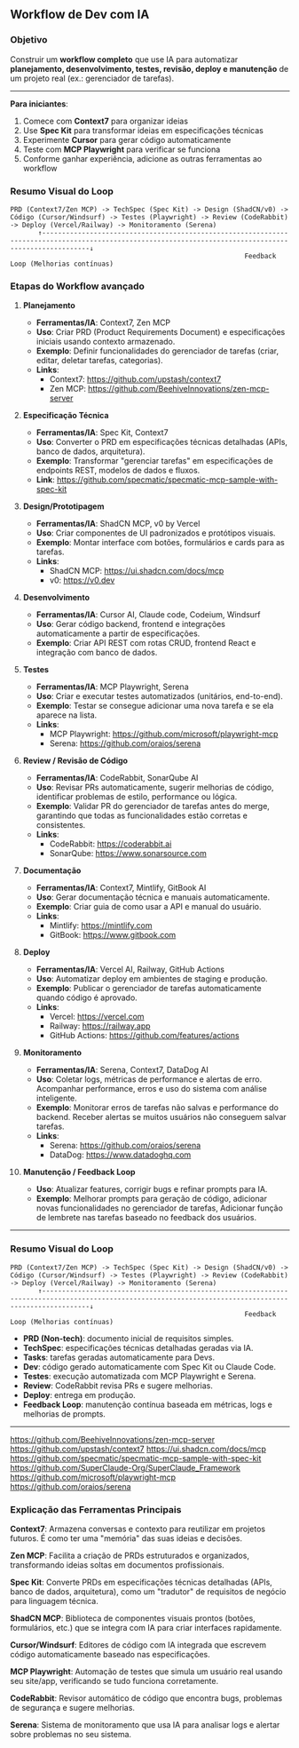 ## **Workflow de Dev com IA**

### **Objetivo**

Construir um **workflow completo** que use IA para automatizar **planejamento, desenvolvimento, testes, revisão, deploy e manutenção** de um projeto real (ex.: gerenciador de tarefas).

---

**Para iniciantes**:

1. Comece com **Context7** para organizar ideias
2. Use **Spec Kit** para transformar ideias em especificações técnicas
3. Experimente **Cursor** para gerar código automaticamente
4. Teste com **MCP Playwright** para verificar se funciona
5. Conforme ganhar experiência, adicione as outras ferramentas ao workflow

### **Resumo Visual do Loop**

```
PRD (Context7/Zen MCP) -> TechSpec (Spec Kit) -> Design (ShadCN/v0) -> Código (Cursor/Windsurf) -> Testes (Playwright) -> Review (CodeRabbit) -> Deploy (Vercel/Railway) -> Monitoramento (Serena)
       ↑--------------------------------------------------------------------------------------------------------------------------------------------------------↓
                                                           Feedback Loop (Melhorias contínuas)
```

### **Etapas do Workflow avançado**

1. **Planejamento**

    - **Ferramentas/IA**: Context7, Zen MCP
    - **Uso**: Criar PRD (Product Requirements Document) e especificações iniciais usando contexto armazenado.
    - **Exemplo**: Definir funcionalidades do gerenciador de tarefas (criar, editar, deletar tarefas, categorias).
    - **Links**:
        - Context7: https://github.com/upstash/context7
        - Zen MCP: https://github.com/BeehiveInnovations/zen-mcp-server

2. **Especificação Técnica**

    - **Ferramentas/IA**: Spec Kit, Context7
    - **Uso**: Converter o PRD em especificações técnicas detalhadas (APIs, banco de dados, arquitetura).
    - **Exemplo**: Transformar "gerenciar tarefas" em especificações de endpoints REST, modelos de dados e fluxos.
    - **Link**: https://github.com/specmatic/specmatic-mcp-sample-with-spec-kit

3. **Design/Prototipagem**

    - **Ferramentas/IA**: ShadCN MCP, v0 by Vercel
    - **Uso**: Criar componentes de UI padronizados e protótipos visuais.
    - **Exemplo**: Montar interface com botões, formulários e cards para as tarefas.
    - **Links**:
        - ShadCN MCP: https://ui.shadcn.com/docs/mcp
        - v0: https://v0.dev

4. **Desenvolvimento**

    - **Ferramentas/IA**: Cursor AI, Claude code, Codeium, Windsurf
    - **Uso**: Gerar código backend, frontend e integrações automaticamente a partir de especificações.
    - **Exemplo**: Criar API REST com rotas CRUD, frontend React e integração com banco de dados.

5. **Testes**

    - **Ferramentas/IA**: MCP Playwright, Serena
    - **Uso**: Criar e executar testes automatizados (unitários, end-to-end).
    - **Exemplo**: Testar se consegue adicionar uma nova tarefa e se ela aparece na lista.
    - **Links**:
        - MCP Playwright: https://github.com/microsoft/playwright-mcp
        - Serena: https://github.com/oraios/serena

6. **Review / Revisão de Código**

    - **Ferramentas/IA**: CodeRabbit, SonarQube AI
    - **Uso**: Revisar PRs automaticamente, sugerir melhorias de código, identificar problemas de estilo, performance ou lógica.
    - **Exemplo**: Validar PR do gerenciador de tarefas antes do merge, garantindo que todas as funcionalidades estão corretas e consistentes.
    - **Links**:
        - CodeRabbit: https://coderabbit.ai
        - SonarQube: https://www.sonarsource.com

7. **Documentação**

    - **Ferramentas/IA**: Context7, Mintlify, GitBook AI
    - **Uso**: Gerar documentação técnica e manuais automaticamente.
    - **Exemplo**: Criar guia de como usar a API e manual do usuário.
    - **Links**:
        - Mintlify: https://mintlify.com
        - GitBook: https://www.gitbook.com

8. **Deploy**

    - **Ferramentas/IA**: Vercel AI, Railway, GitHub Actions
    - **Uso**: Automatizar deploy em ambientes de staging e produção.
    - **Exemplo**: Publicar o gerenciador de tarefas automaticamente quando código é aprovado.
    - **Links**:
        - Vercel: https://vercel.com
        - Railway: https://railway.app
        - GitHub Actions: https://github.com/features/actions

9. **Monitoramento**

    - **Ferramentas/IA**: Serena, Context7, DataDog AI
    - **Uso**: Coletar logs, métricas de performance e alertas de erro. Acompanhar performance, erros e uso do sistema com análise inteligente.
    - **Exemplo**: Monitorar erros de tarefas não salvas e performance do backend. Receber alertas se muitos usuários não conseguem salvar tarefas.
    - **Links**:
        - Serena: https://github.com/oraios/serena
        - DataDog: https://www.datadoghq.com

10. **Manutenção / Feedback Loop**

    - **Uso**: Atualizar features, corrigir bugs e refinar prompts para IA.
    - **Exemplo**: Melhorar prompts para geração de código, adicionar novas funcionalidades no gerenciador de tarefas, Adicionar função de lembrete nas tarefas baseado no feedback dos usuários.

---

### **Resumo Visual do Loop**

```
PRD (Context7/Zen MCP) -> TechSpec (Spec Kit) -> Design (ShadCN/v0) -> Código (Cursor/Windsurf) -> Testes (Playwright) -> Review (CodeRabbit) -> Deploy (Vercel/Railway) -> Monitoramento (Serena)
       ↑--------------------------------------------------------------------------------------------------------------------------------------------------------↓
                                                           Feedback Loop (Melhorias contínuas)
```

-   **PRD (Non-tech)**: documento inicial de requisitos simples.
-   **TechSpec**: especificações técnicas detalhadas geradas via IA.
-   **Tasks**: tarefas geradas automaticamente para Devs.
-   **Dev**: código gerado automaticamente com Spec Kit ou Claude Code.
-   **Testes**: execução automatizada com MCP Playwright e Serena.
-   **Review**: CodeRabbit revisa PRs e sugere melhorias.
-   **Deploy**: entrega em produção.
-   **Feedback Loop**: manutenção contínua baseada em métricas, logs e melhorias de prompts.

---

https://github.com/BeehiveInnovations/zen-mcp-server
https://github.com/upstash/context7
https://ui.shadcn.com/docs/mcp
https://github.com/specmatic/specmatic-mcp-sample-with-spec-kit
https://github.com/SuperClaude-Org/SuperClaude_Framework
https://github.com/microsoft/playwright-mcp
https://github.com/oraios/serena

### **Explicação das Ferramentas Principais**

**Context7**: Armazena conversas e contexto para reutilizar em projetos futuros. É como ter uma "memória" das suas ideias e decisões.

**Zen MCP**: Facilita a criação de PRDs estruturados e organizados, transformando ideias soltas em documentos profissionais.

**Spec Kit**: Converte PRDs em especificações técnicas detalhadas (APIs, banco de dados, arquitetura), como um "tradutor" de requisitos de negócio para linguagem técnica.

**ShadCN MCP**: Biblioteca de componentes visuais prontos (botões, formulários, etc.) que se integra com IA para criar interfaces rapidamente.

**Cursor/Windsurf**: Editores de código com IA integrada que escrevem código automaticamente baseado nas especificações.

**MCP Playwright**: Automação de testes que simula um usuário real usando seu site/app, verificando se tudo funciona corretamente.

**CodeRabbit**: Revisor automático de código que encontra bugs, problemas de segurança e sugere melhorias.

**Serena**: Sistema de monitoramento que usa IA para analisar logs e alertar sobre problemas no seu sistema.
